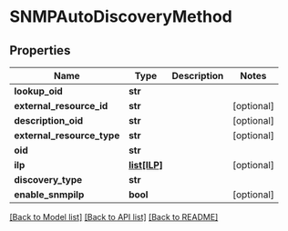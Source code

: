 # SNMPAutoDiscoveryMethod

## Properties
Name | Type | Description | Notes
------------ | ------------- | ------------- | -------------
**lookup_oid** | **str** |  | 
**external_resource_id** | **str** |  | [optional] 
**description_oid** | **str** |  | [optional] 
**external_resource_type** | **str** |  | [optional] 
**oid** | **str** |  | 
**ilp** | [**list[ILP]**](ILP.md) |  | [optional] 
**discovery_type** | **str** |  | 
**enable_snmpilp** | **bool** |  | [optional] 

[[Back to Model list]](../README.md#documentation-for-models) [[Back to API list]](../README.md#documentation-for-api-endpoints) [[Back to README]](../README.md)


